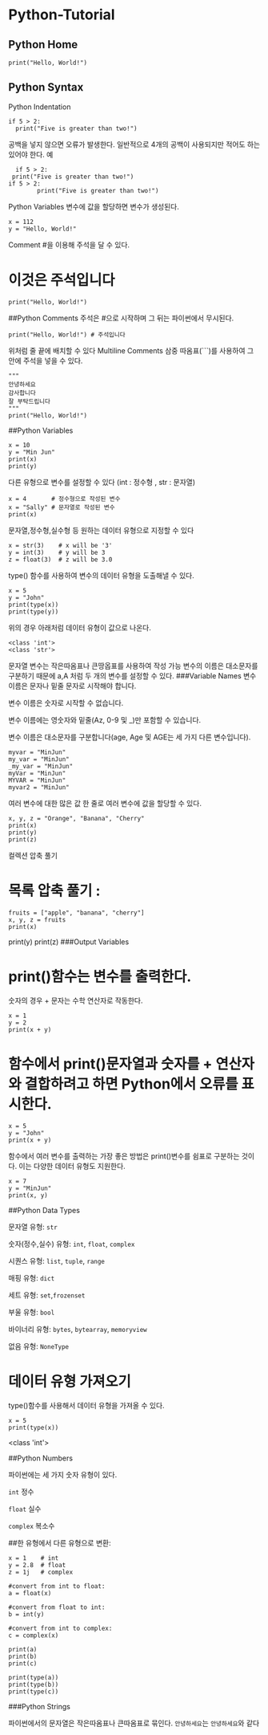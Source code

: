# Python-Tutorial
## Python Home
```언어
print("Hello, World!")
```
## Python Syntax 
Python Indentation
```언어
if 5 > 2:
  print("Five is greater than two!")
```
공백을 넣지 않으면 오류가 발생한다. 일반적으로 4개의 공백이 사용되지만 적어도 하는 있어야 한다.
  예
```언어
  if 5 > 2:
 print("Five is greater than two!") 
if 5 > 2:
        print("Five is greater than two!") 
```
Python Variables
변수에 값을 할당하면 변수가 생성된다.
```언어
x = 112
y = "Hello, World!"
```
Comment
#을 이용해 주석을 달 수 있다.
# 이것은 주석입니다
```언어
print("Hello, World!")
```
##Python Comments
주석은 #으로 시작하며 그 뒤는 파이썬에서 무시된다.
```언어
print("Hello, World!") # 주석입니다
```
위처럼 줄 끝에 배치할 수 있다
Multiline Comments
삼중 따옴표(```)를 사용하여 그 안에 주석을 넣을 수 있다.
```언어
"""
안녕하세요
감사합니다
잘 부탁드립니다
"""
print("Hello, World!")
```
##Python Variables
```언어
x = 10
y = "Min Jun"
print(x)
print(y)
```
다른 유형으로 변수를 설정할 수 있다 (int : 정수형 , str : 문자열)
```언어
x = 4       # 정수형으로 작성된 변수
x = "Sally" # 문자열로 작성된 변수
print(x)
```
문자열,정수형,실수형 등 원하는 데이터 유형으로 지정할 수 있다
```언어
x = str(3)    # x will be '3'
y = int(3)    # y will be 3
z = float(3)  # z will be 3.0
```
type() 함수를 사용하여 변수의 데이터 유형을 도출해낼 수 있다.
```언어
x = 5
y = "John"
print(type(x))
print(type(y))
```
위의 경우 아래처럼 데이터 유형이 값으로 나온다.
```언어
<class 'int'>
<class 'str'>
```
문자열 변수는 작은따옴표나 큰땅옵표를 사용하여 작성 가능
변수의 이름은 대소문자를 구분하기 때문에 a,A 처럼 두 개의 변수를 설정할 수 있다.
###Variable Names
변수 이름은 문자나 밑줄 문자로 시작해야 합니다.

변수 이름은 숫자로 시작할 수 없습니다.

변수 이름에는 영숫자와 밑줄(Az, 0-9 및 _)만 포함할 수 있습니다.

변수 이름은 대소문자를 구분합니다(age, Age 및 AGE는 세 가지 다른 변수입니다).
```언어
myvar = "MinJun"
my_var = "MinJun"
_my_var = "MinJun"
myVar = "MinJun"
MYVAR = "MinJun"
myvar2 = "MinJun"
```
여러 변수에 대한 많은 값
한 줄로 여러 변수에 값을 할당할 수 있다.
```언어
x, y, z = "Orange", "Banana", "Cherry"
print(x)
print(y)
print(z)
```
컬렉션 압축 풀기
# 목록 압축 풀기 : 
```언어
fruits = ["apple", "banana", "cherry"]
x, y, z = fruits
print(x)
```

print(y)
print(z)
###Output Variables
# print()함수는 변수를 출력한다.
숫자의 경우 + 문자는 수학 연산자로 작동한다.
```언어
x = 1
y = 2
print(x + y)
```
# 함수에서 print()문자열과 숫자를 + 연산자와 결합하려고 하면 Python에서 오류를 표시한다.
```언어
x = 5
y = "John"
print(x + y)
```
함수에서 여러 변수를 출력하는 가장 좋은 방법은 print()변수를 쉼표로 구분하는 것이다. 이는 다양한 데이터 유형도 지원한다.
```언어
x = 7
y = "MinJun"
print(x, y)
```
##Python Data Types

문자열 유형:	`str`

숫자(정수,실수) 유형:	`int`, `float`, `complex`

시퀀스 유형:	`list`, `tuple`, `range`

매핑 유형:	`dict`

세트 유형:	`set`,`frozenset`

부울 유형:	`bool`

바이너리 유형:	`bytes`, `bytearray`, `memoryview`

없음 유형:	`NoneType`
# 데이터 유형 가져오기
type()함수를 사용해서 데이터 유형을 가져올 수 있다.
```언어
x = 5
print(type(x))
```
<class 'int'>

  ##Python Numbers
  
파이썬에는 세 가지 숫자 유형이 있다.

 `int` 정수
 
 `float` 실수 
 
 `complex` 복소수
 
 ##한 유형에서 다른 유형으로 변환: 

 ```언어
x = 1    # int
y = 2.8  # float
z = 1j   # complex

#convert from int to float:
a = float(x)

#convert from float to int:
b = int(y)

#convert from int to complex:
c = complex(x)

print(a)
print(b)
print(c)

print(type(a))
print(type(b))
print(type(c))
```
###Python Strings

파이썬에서의 문자열은 작은따옴표나 큰따옴표로 묶인다.
`안녕하세요`는 ``안녕하세요``와 같다

